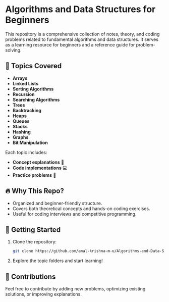 # Algorithms and Data Structures for Beginners

This repository is a comprehensive collection of notes, theory, and coding problems related to fundamental algorithms and data structures. It serves as a learning resource for beginners and a reference guide for problem-solving.

## 📌 Topics Covered

- **Arrays**
- **Linked Lists**
- **Sorting Algorithms**
- **Recursion**
- **Searching Algorithms**
- **Trees**
- **Backtracking**
- **Heaps**
- **Queues**
- **Stacks**
- **Hashing**
- **Graphs**
- **Bit Manipulation**

Each topic includes:
- **Concept explanations** 📖
- **Code implementations** 💻
- **Practice problems** 🔢

## 🔥 Why This Repo?
- Organized and beginner-friendly structure.
- Covers both theoretical concepts and hands-on coding exercises.
- Useful for coding interviews and competitive programming.

## 🚀 Getting Started
1. Clone the repository:
   ```bash
   git clone https://github.com/amal-krishna-m-u/Algorithms-and-Data-Structures-for-Beginners.git
   ```
2. Explore the topic folders and start learning!

## 📌 Contributions
Feel free to contribute by adding new problems, optimizing existing solutions, or improving explanations.
